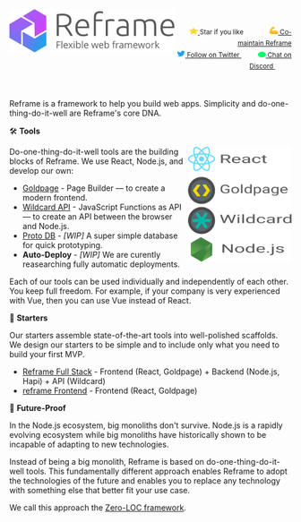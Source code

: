 <a href="/../../#readme">
    <img align="left" src="/images/logo-with-title-and-slogan.min.svg" width=296 height=79 style="max-width:100%;" alt="Reframe"/>
</a>
<br/>
<p align="right">
    <sup>
        <a href="#">
            <img
              src="/images/star.svg"
              width="16"
              height="12"
            >
        </a>
        Star if you like
        &nbsp;&nbsp;&nbsp;&nbsp;
        &nbsp;&nbsp;&nbsp;&nbsp;
        &nbsp;&nbsp;
        <a href="https://github.com/reframejs/reframe/blob/master/contributing.md">
            <img
              src="/images/biceps.min.svg"
              width="16"
              height="14"
            >
            Co-maintain Reframe
        </a>
    </sup>
    <br/>
    <sup>
        <a href="https://twitter.com/reframejs">
            <img
              src="/images/tw.svg"
              width="15"
              height="13"
            >
            Follow on Twitter
        </a>
        &nbsp;&nbsp;&nbsp;&nbsp;&nbsp;
        &nbsp;&nbsp;
        <a href="https://discord.gg/kqXf65G">
            <img
              src="/images/chat.svg"
              width="14"
              height="10"
            >
            Chat on Discord
        </a>
        &nbsp;&nbsp;&nbsp;&nbsp;
        &nbsp;&nbsp;&nbsp;&nbsp;
    </sup>
</p>
&nbsp;

Reframe is a framework to help you build web apps.
Simplicity and do-one-thing-do-it-well are Reframe's core DNA.

:hammer_and_wrench: **Tools**

<img
align="right"
src="/images/reframe-tech.min.svg"
width="185"
/>

Do-one-thing-do-it-well tools are the building blocks of Reframe.
We use React, Node.js, and develop our own:

- [Goldpage](https://github.com/reframejs/goldpage) -
  Page Builder &mdash; to create a modern frontend.
- [Wildcard API](https://github.com/reframejs/wildcard-api) -
  JavaScript Functions as API &mdash;
  to create an API between the browser and Node.js.
- [Proto DB](https://github.com/brillout/proto-db) -
  *[WIP]*
  A super simple database for quick prototyping.
- **Auto-Deploy** -
  *[WIP]*
  We are curently reasearching fully automatic deployments.

Each of our tools can be used individually and independently of each other.
You keep full freedom.
For example,
if your company is very experienced with Vue,
then you can use Vue instead of React.

:rocket: **Starters**

Our starters assemble state-of-the-art tools into well-polished scaffolds.
We design our starters to be simple and to include only what you need to build your first MVP.

- [Reframe Full Stack](https://github.com/reframejs/reframe-full-stack) -
  Frontend (React, Goldpage) + Backend (Node.js, Hapi) + API (Wildcard)
- [reframe Frontend](https://github.com/reframejs/reframe-frontend) -
  Frontend (React, Goldpage)

:crystal_ball: **Future-Proof**

In the Node.js ecosystem, big monoliths don't survive.
Node.js is a rapidly evolving ecosystem while
big monoliths have historically shown to be incapable of adapting to new technologies.

Instead of being a big monolith,
Reframe is based on do-one-thing-do-it-well tools.
This fundamentally different approach
enables Reframe to adopt the technologies of the future and
enables you to replace any technology with something else that better fit your use case.

We call this approach the [Zero-LOC framework](/zero-loc-framework.md).

